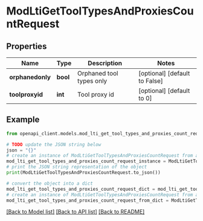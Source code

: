 # ModLtiGetToolTypesAndProxiesCountRequest


## Properties

Name | Type | Description | Notes
------------ | ------------- | ------------- | -------------
**orphanedonly** | **bool** | Orphaned tool types only | [optional] [default to False]
**toolproxyid** | **int** | Tool proxy id | [optional] [default to 0]

## Example

```python
from openapi_client.models.mod_lti_get_tool_types_and_proxies_count_request import ModLtiGetToolTypesAndProxiesCountRequest

# TODO update the JSON string below
json = "{}"
# create an instance of ModLtiGetToolTypesAndProxiesCountRequest from a JSON string
mod_lti_get_tool_types_and_proxies_count_request_instance = ModLtiGetToolTypesAndProxiesCountRequest.from_json(json)
# print the JSON string representation of the object
print(ModLtiGetToolTypesAndProxiesCountRequest.to_json())

# convert the object into a dict
mod_lti_get_tool_types_and_proxies_count_request_dict = mod_lti_get_tool_types_and_proxies_count_request_instance.to_dict()
# create an instance of ModLtiGetToolTypesAndProxiesCountRequest from a dict
mod_lti_get_tool_types_and_proxies_count_request_from_dict = ModLtiGetToolTypesAndProxiesCountRequest.from_dict(mod_lti_get_tool_types_and_proxies_count_request_dict)
```
[[Back to Model list]](../README.md#documentation-for-models) [[Back to API list]](../README.md#documentation-for-api-endpoints) [[Back to README]](../README.md)


